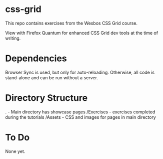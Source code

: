 # css-grid
This repo contains exercises from the Wesbos CSS Grid course.

View with Firefox Quantum for enhanced CSS Grid dev tools at the time of writing.

# Dependencies
Browser Sync is used, but only for auto-reloading. Otherwise, all code is stand-alone and can be run without a server.

# Directory Structure
.  -  Main directory has showcase pages
/Exercises  -  exercises completed during the tutorials
/Assets  -  CSS and images for pages in main directory

# To Do
None yet.
